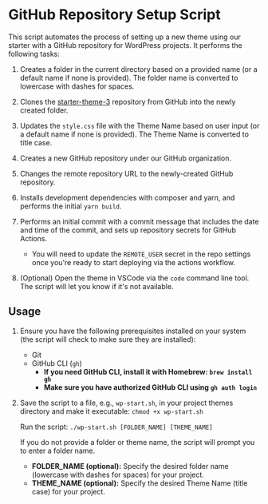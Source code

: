 # GitHub Repository Setup Script

This script automates the process of setting up a new theme using our starter with a GitHub repository for WordPress projects. It performs the following tasks:

1. Creates a folder in the current directory based on a provided name (or a default name if none is provided). The folder name is converted to lowercase with dashes for spaces.

2. Clones the [starter-theme-3](https://github.com/Vincent-Design-Inc/starter-theme-3) repository from GitHub into the newly created folder.

3. Updates the `style.css` file with the Theme Name based on user input (or a default name if none is provided). The Theme Name is converted to title case.

4. Creates a new GitHub repository under our GitHub organization.

5. Changes the remote repository URL to the newly-created GitHub repository.

6. Installs development dependencies with composer and yarn, and performs the initial `yarn build`.

7. Performs an initial commit with a commit message that includes the date and time of the commit, and sets up repository secrets for GitHub Actions.
   - You will need to update the `REMOTE_USER` secret in the repo settings once you're ready to start deploying via the actions workflow.

8. (Optional) Open the theme in VSCode via the `code` command line tool.  The script will let you know if it's not available.

## Usage
1. Ensure you have the following prerequisites installed on your system (the script will check to make sure they are installed):
   - Git
   - GitHub CLI (`gh`)
     - **If you need GitHub CLI, install it with Homebrew: `brew install gh`**
     - **Make sure you have authorized GitHub CLI using `gh auth login`**

2. Save the script to a file, e.g., `wp-start.sh`, in your project themes directory and make it executable:
   `chmod +x wp-start.sh`

    Run the script:
    `./wp-start.sh [FOLDER_NAME] [THEME_NAME]`

    If you do not provide a folder or theme name, the script will prompt you to enter a folder name.

    - **FOLDER_NAME (optional):** Specify the desired folder name (lowercase with dashes for spaces) for your project.
    - **THEME_NAME (optional):** Specify the desired Theme Name (title case) for your project.
